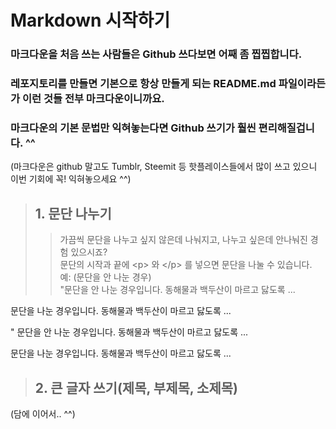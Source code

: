 # Markdown 시작하기

### 마크다운을 처음 쓰는 사람들은 Github 쓰다보면 어째 좀 찝찝합니다.

### 레포지토리를 만들면 기본으로 항상 만들게 되는 README.md 파일이라든가 이런 것들 전부 마크다운이니까요.

### 마크다운의 기본 문법만 익혀놓는다면 Github 쓰기가 훨씬 편리해질겁니다. ^^
(마크다운은 github 말고도 Tumblr, Steemit 등 핫플레이스들에서 많이 쓰고 있으니 이번 기회에 꼭! 익혀놓으세요 ^^)

> ## 1. 문단 나누기
>> 가끔씩 문단을 나누고 싶지 않은데 나눠지고, 나누고 싶은데 안나눠진 경험 있으시죠? <br>
>> 문단의 시작과 끝에 \<p> 와 \</p> 를 넣으면 문단을 나눌 수 있습니다. <br>
>> 예: (문단을 안 나눈 경우) <br>
"문단을 안 나눈 경우입니다. 동해물과 백두산이 마르고 닳도록 ... 
<p> 문단을 나눈 경우입니다. 동해물과 백두산이 마르고 닳도록 ... </p>
"
문단을 안 나눈 경우입니다. 동해물과 백두산이 마르고 닳도록 ... 
<p> 문단을 나눈 경우입니다. 동해물과 백두산이 마르고 닳도록 ... </p>

> ## 2. 큰 글자 쓰기(제목, 부제목, 소제목)
>> 

(담에 이어서.. ^^)
